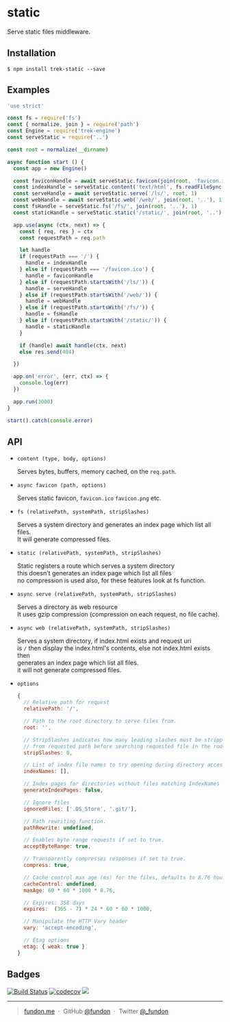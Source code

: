 # static

Serve static files middleware.


## Installation

```
$ npm install trek-static --save
```


## Examples

```js
'use strict'

const fs = require('fs')
const { normalize, join } = require('path')
const Engine = require('trek-engine')
const serveStatic = require('..')

const root = normalize(__dirname)

async function start () {
  const app = new Engine()

  const faviconHandle = await serveStatic.favicon(join(root, 'favicon.ico'))
  const indexHandle = serveStatic.content('text/html', fs.readFileSync(join(root, 'index.html')))
  const serveHandle = await serveStatic.serve('/ls/', root, 1)
  const webHandle = await serveStatic.web('/web/', join(root, '..'), 1)
  const fsHandle = serveStatic.fs('/fs/', join(root, '..'), 1)
  const staticHandle = serveStatic.static('/static/', join(root, '..'), 1)

  app.use(async (ctx, next) => {
    const { req, res } = ctx
    const requestPath = req.path

    let handle
    if (requestPath === '/') {
      handle = indexHandle
    } else if (requestPath === '/favicon.ico') {
      handle = faviconHandle
    } else if (requestPath.startsWith('/ls/')) {
      handle = serveHandle
    } else if (requestPath.startsWith('/web/')) {
      handle = webHandle
    } else if (requestPath.startsWith('/fs/')) {
      handle = fsHandle
    } else if (requestPath.startsWith('/static/')) {
      handle = staticHandle
    }

    if (handle) await handle(ctx, next)
    else res.send(404)

  })

  app.on('error', (err, ctx) => {
    console.log(err)
  })

  app.run(3000)
}

start().catch(console.error)
```


## API

* `content (type, body, options)`

  Serves bytes, buffers, memory cached, on the `req.path`.

* `async favicon (path, options)`

  Serves static favicon, `favicon.ico` `favicon.png` etc.

* `fs (relativePath, systemPath, stripSlashes)`

  Serves a system directory and generates an index page which list all files.  
  It will generate compressed files.

* `static (relativePath, systemPath, stripSlashes)`

  Static registers a route which serves a system directory  
  this doesn't generates an index page which list all files  
  no compression is used also, for these features look at fs function.

* `async serve (relativePath, systemPath, stripSlashes)`

  Serves a directory as web resource  
  It uses gzip compression (compression on each request, no file cache).

* `async web (relativePath, systemPath, stripSlashes)`

  Serves a system directory, if index.html exists and request uri  
  is `/` then display the index.html's contents, else not index.html exists then  
  generates an index page which list all files.  
  it will not generate compressed files.

* `options`

  ```js
  {
    // Relative path for request
    relativePath: '/',

    // Path to the root directory to serve files from.
    root: '',

    // StripSlashes indicates how many leading slashes must be stripped
    // from requested path before searching requested file in the root folder
    stripSlashes: 0,

    // List of index file names to try opening during directory access.
    indexNames: [],

    // Index pages for directories without files matching IndexNames are automatically generated if set.
    generateIndexPages: false,

    // Ignore files
    ignoredFiles: ['.DS_Store', '.git/'],

    // Path rewriting function.
    pathRewrite: undefined,

    // Enables byte range requests if set to true.
    acceptByteRange: true,

    // Transparently compresses responses if set to true.
    compress: true,

    // Cache control max age (ms) for the files, defaults to 8.76 hours = 31536000 ms.
    cacheControl: undefined,
    maxAge: 60 * 60 * 1000 * 8.76,

    // Expires: 358 days
    expires:  (365 - 7) * 24 * 60 * 60 * 1000,

    // Manipulate the HTTP Vary header
    vary: 'accept-encoding',

    // Etag options
    etag: { weak: true }
  }
  ```


## Badges

[![Build Status](https://travis-ci.org/trekjs/static.svg?branch=master)](https://travis-ci.org/trekjs/static)
[![codecov](https://codecov.io/gh/trekjs/static/branch/master/graph/badge.svg)](https://codecov.io/gh/trekjs/static)
![](https://img.shields.io/badge/license-MIT-blue.svg)

---

> [fundon.me](https://fundon.me) &nbsp;&middot;&nbsp;
> GitHub [@fundon](https://github.com/fundon) &nbsp;&middot;&nbsp;
> Twitter [@_fundon](https://twitter.com/_fundon)
